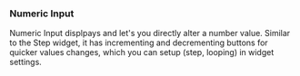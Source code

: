 
### Numeric Input

Numeric Input displpays and let's you directly alter a number value. Similar to the Step widget, it has incrementing and decrementing buttons for quicker values changes, which you can setup (step, looping) in widget settings.